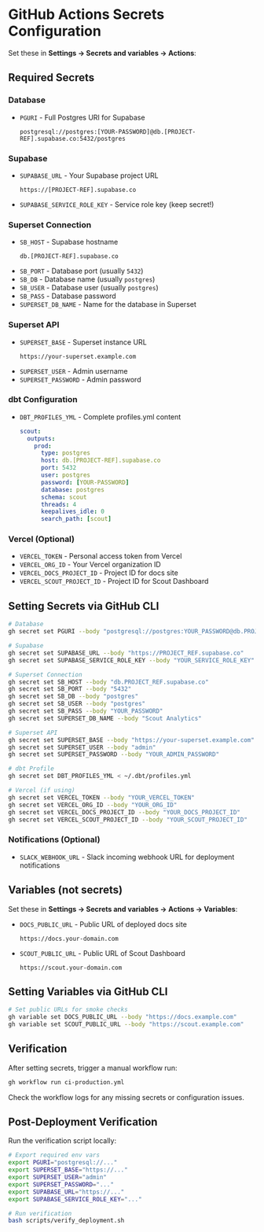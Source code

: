 # GitHub Actions Secrets Configuration

Set these in **Settings → Secrets and variables → Actions**:

## Required Secrets

### Database
- `PGURI` - Full Postgres URI for Supabase
  ```
  postgresql://postgres:[YOUR-PASSWORD]@db.[PROJECT-REF].supabase.co:5432/postgres
  ```

### Supabase
- `SUPABASE_URL` - Your Supabase project URL
  ```
  https://[PROJECT-REF].supabase.co
  ```
- `SUPABASE_SERVICE_ROLE_KEY` - Service role key (keep secret!)

### Superset Connection
- `SB_HOST` - Supabase hostname
  ```
  db.[PROJECT-REF].supabase.co
  ```
- `SB_PORT` - Database port (usually `5432`)
- `SB_DB` - Database name (usually `postgres`)
- `SB_USER` - Database user (usually `postgres`)
- `SB_PASS` - Database password
- `SUPERSET_DB_NAME` - Name for the database in Superset

### Superset API
- `SUPERSET_BASE` - Superset instance URL
  ```
  https://your-superset.example.com
  ```
- `SUPERSET_USER` - Admin username
- `SUPERSET_PASSWORD` - Admin password

### dbt Configuration
- `DBT_PROFILES_YML` - Complete profiles.yml content
  ```yaml
  scout:
    outputs:
      prod:
        type: postgres
        host: db.[PROJECT-REF].supabase.co
        port: 5432
        user: postgres
        password: [YOUR-PASSWORD]
        database: postgres
        schema: scout
        threads: 4
        keepalives_idle: 0
        search_path: [scout]
  ```

### Vercel (Optional)
- `VERCEL_TOKEN` - Personal access token from Vercel
- `VERCEL_ORG_ID` - Your Vercel organization ID
- `VERCEL_DOCS_PROJECT_ID` - Project ID for docs site
- `VERCEL_SCOUT_PROJECT_ID` - Project ID for Scout Dashboard

## Setting Secrets via GitHub CLI

```bash
# Database
gh secret set PGURI --body "postgresql://postgres:YOUR_PASSWORD@db.PROJECT_REF.supabase.co:5432/postgres"

# Supabase
gh secret set SUPABASE_URL --body "https://PROJECT_REF.supabase.co"
gh secret set SUPABASE_SERVICE_ROLE_KEY --body "YOUR_SERVICE_ROLE_KEY"

# Superset Connection
gh secret set SB_HOST --body "db.PROJECT_REF.supabase.co"
gh secret set SB_PORT --body "5432"
gh secret set SB_DB --body "postgres"
gh secret set SB_USER --body "postgres"
gh secret set SB_PASS --body "YOUR_PASSWORD"
gh secret set SUPERSET_DB_NAME --body "Scout Analytics"

# Superset API
gh secret set SUPERSET_BASE --body "https://your-superset.example.com"
gh secret set SUPERSET_USER --body "admin"
gh secret set SUPERSET_PASSWORD --body "YOUR_ADMIN_PASSWORD"

# dbt Profile
gh secret set DBT_PROFILES_YML < ~/.dbt/profiles.yml

# Vercel (if using)
gh secret set VERCEL_TOKEN --body "YOUR_VERCEL_TOKEN"
gh secret set VERCEL_ORG_ID --body "YOUR_ORG_ID"
gh secret set VERCEL_DOCS_PROJECT_ID --body "YOUR_DOCS_PROJECT_ID"
gh secret set VERCEL_SCOUT_PROJECT_ID --body "YOUR_SCOUT_PROJECT_ID"
```

### Notifications (Optional)
- `SLACK_WEBHOOK_URL` - Slack incoming webhook URL for deployment notifications

## Variables (not secrets)

Set these in **Settings → Secrets and variables → Actions → Variables**:

- `DOCS_PUBLIC_URL` - Public URL of deployed docs site
  ```
  https://docs.your-domain.com
  ```
- `SCOUT_PUBLIC_URL` - Public URL of Scout Dashboard
  ```
  https://scout.your-domain.com
  ```

## Setting Variables via GitHub CLI

```bash
# Set public URLs for smoke checks
gh variable set DOCS_PUBLIC_URL --body "https://docs.example.com"
gh variable set SCOUT_PUBLIC_URL --body "https://scout.example.com"
```

## Verification

After setting secrets, trigger a manual workflow run:
```bash
gh workflow run ci-production.yml
```

Check the workflow logs for any missing secrets or configuration issues.

## Post-Deployment Verification

Run the verification script locally:
```bash
# Export required env vars
export PGURI="postgresql://..."
export SUPERSET_BASE="https://..."
export SUPERSET_USER="admin"
export SUPERSET_PASSWORD="..."
export SUPABASE_URL="https://..."
export SUPABASE_SERVICE_ROLE_KEY="..."

# Run verification
bash scripts/verify_deployment.sh
```
